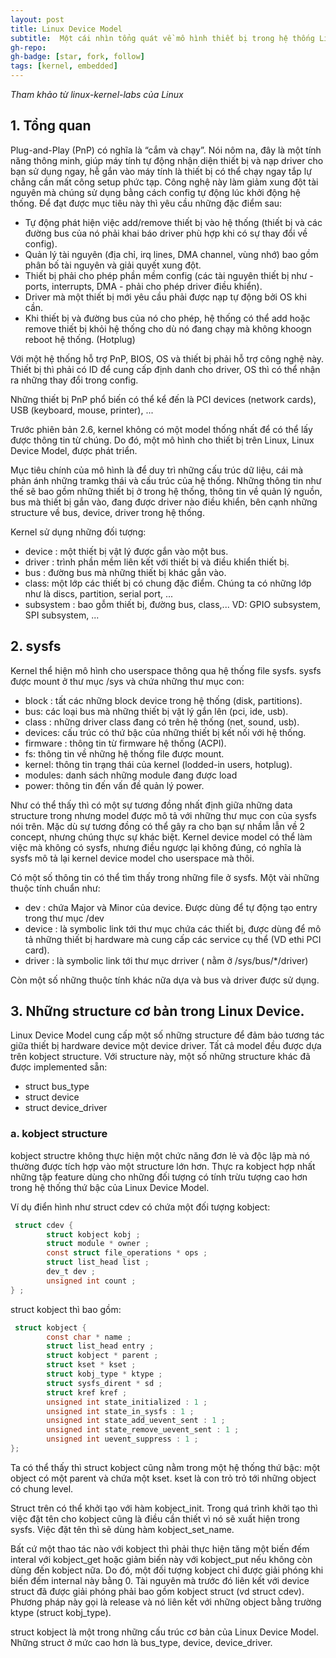```yaml
---
layout: post
title: Linux Device Model
subtitle:  Một cái nhìn tổng quát về mô hình thiết bị trong hệ thống Linux
gh-repo: 
gh-badge: [star, fork, follow]
tags: [kernel, embedded]
---
```


_Tham khảo từ linux-kernel-labs của Linux_


## 1. Tổng quan

Plug-and-Play (PnP) có nghĩa là “cắm và chạy”. Nói nôm na, đây là một tính năng thông minh, giúp máy tính tự động nhận diện thiết bị và nạp driver cho bạn sử dụng ngay, hễ gắn vào máy tính là thiết bị có thể chạy ngay tắp lự chẳng cần mất công setup phức tạp. Công nghệ này làm giảm xung đột tài nguyên mà chúng sử dụng bằng cách config tự động lúc khởi động hệ thống. Để đạt được mục tiêu này thì yêu cầu những đặc điểm sau:
  - Tự động phát hiện việc add/remove thiết bị vào hệ thống (thiết bị và các đường bus của nó phải khai báo driver phù hợp khi có sự thay đổi về config).
  - Quản lý tài nguyên (địa chỉ, irq lines, DMA channel, vùng nhớ) bao gồm phân bố tài nguyên và giải quyết xung đột.
  - Thiết bị phải cho phép phần mềm config (các tài nguyên thiết bị như - ports, interrupts, DMA - phải cho phép driver điều khiển).
  - Driver mà một thiết bị mới yêu cầu phải được nạp tự động bởi OS khi cần.
  - Khi thiết bị và đường bus của nó cho phép, hệ thống có thể add hoặc remove thiết bị khỏi hệ thống cho dù nó đang chạy mà không khoogn reboot hệ thống. (Hotplug)

Với một hệ thống hỗ trợ PnP, BIOS, OS và thiết bị phải hỗ trợ công nghệ này. Thiết bị thì phải có ID để cung cấp định danh cho driver, OS thì có thể nhận ra những thay đổi trong config.

Những thiết bị PnP phổ biến có thể kể đến là PCI devices (network cards), USB (keyboard, mouse, printer), ...

Trước phiên bản 2.6, kernel không có một model thống nhất để có thể lấy được thông tin từ chúng. Do đó, một mô hình cho thiết bị trên Linux, Linux Device Model, được phát triển.

Mục tiêu chính của mô hình là để duy trì những cấu trúc dữ liệu, cái mà phản ánh những tramkg thái
 và cấu trúc của hệ thống. Những thông tin như thế sẽ bao gồm những thiết bị ở trong hệ thống, thông tin về quản lý nguồn, bus mà thiết bị gắn vào, đang được driver nào điều khiển, bên cạnh những structure về bus, device, driver trong hệ thống.

Kernel sử dụng những đối tượng:

  - device : một thiết bị vật lý được gắn vào một bus.
  - driver : trình phần mềm liên kết với thiết bị và điều khiển thiết bị.
  - bus : đường bus mà những thiết bị khác gắn vào.
  - class: một lớp các thiết bị có chung đặc điểm. Chúng ta có những lớp như là discs, partition, serial port, ...
  - subsystem : bao gỗm thiết bị, đường bus, class,... VD: GPIO subsystem, SPI subsystem, ...

## 2. sysfs

Kernel thể hiện mô hình cho userspace thông qua hệ thống file sysfs. sysfs được mount ở thư mục /sys và chứa những thư mục con:

  - block : tất các những block device trong hệ thống (disk, partitions).
  - bus: các loại bus mà những thiết bị vật lý gắn lên (pci, ide, usb).
  - class : những driver class đang có trên hệ thống (net, sound, usb).
  - devices: cấu trúc có thứ bậc của những thiết bị kết nối với hệ thống.
  - firmware : thông tin từ firmware hệ thống (ACPI).
  - fs: thông tin về những hệ thống file được mount.
  - kernel: thông tin trạng thái của kernel (lodded-in users, hotplug).
  - modules: danh sách những module đang được load
  - power: thông tin đến vấn đề quản lý power.

Như có thể thấy thì có một sự tương đồng nhất định giữa những data structure trong nhưng model được mô tả với những thư mục con của sysfs nói trên. Mặc dù sự tương đồng có thể gây ra cho bạn sự nhầm lẫn về 2 concept, nhưng chúng thực sự khác biệt. Kernel device model có thể làm việc mà không có sysfs, nhưng điều ngược lại không đúng, có nghĩa là sysfs mô tả lại kernel device model cho userspace mà thôi.

Có một số  thông tin có thể tìm thấy trong những file ở sysfs. Một vài những thuộc tính chuẩn như:
  - dev : chứa Major và Minor của device. Được dùng để tự động tạo entry trong thư mục /dev
  - device : là symbolic link tới thư mục chứa các thiết bị, được dùng để mô tả những thiết bị hardware mà cung cấp các service cụ thể (VD ethi PCI card).
  - driver : là symbolic link tới thư mục drriver ( nằm ở /sys/bus/*/driver)

Còn một số những thuộc tính khác nữa dựa và bus và driver được sử dụng.

## 3. Những structure cơ bản trong Linux Device.

Linux Device Model cung cấp một số những structure để đảm bảo tương tác giữa thiết bị hardware device một device driver. Tất cả model đều được dựa trên kobject structure. Với structure này, một số những structure khác đã được implemented sẵn:
  - struct bus_type
  - struct device 
  - struct device_driver

### a. kobject structure
  kobject structre không thực hiện một chức năng đơn lẻ và độc lập mà nó thường được tích hợp vào một structure lớn hơn. Thực ra kobject hợp nhất những tập feature dùng cho những đối tượng có tính trừu tượng cao hơn trong hệ thống thứ bậc của Linux Device Model.

Ví dụ điển hình như struct cdev có chứa một đối tượng kobject:

```c
 struct cdev {
        struct kobject kobj ;
        struct module * owner ;
        const struct file_operations * ops ;
        struct list_head list ;
        dev_t dev ;
        unsigned int count ;
} ;
```
struct kobject thì bao gồm:

```c
 struct kobject {
        const char * name ;
        struct list_head entry ;
        struct kobject * parent ;
        struct kset * kset ;
        struct kobj_type * ktype ;
        struct sysfs_dirent * sd ;
        struct kref kref ;
        unsigned int state_initialized : 1 ;
        unsigned int state_in_sysfs : 1 ;
        unsigned int state_add_uevent_sent : 1 ;
        unsigned int state_remove_uevent_sent : 1 ;
        unsigned int uevent_suppress : 1 ;
};
```
Ta có thể thấy thì struct kobject cũng nằm trong một hệ thống thứ bậc: một object có một parent và chứa một kset. kset là con trỏ trỏ tới những object có chung level.

Struct trên có thể khởi tạo với hàm kobject_init. Trong quá trình khởi tạo thì việc đặt tên cho kobject cũng là điều cần thiết vì nó sẽ xuất hiện trong sysfs. Việc đặt tên thì sẽ dùng hàm kobject_set_name.

Bất cứ một thao tác nào với kobject thì phải thực hiện tăng một biến đếm interal với kobject_get hoặc giảm biến này với kobject_put nếu không còn dùng đến kobject nữa. Do đó, một đối tượng kobject chỉ được giải phóng khi biến đếm internal này bằng 0. Tài nguyên mà trước đó liên kết với device struct đã được giải phóng phải bao gồm kobject struct (vd struct cdev). Phương pháp này gọi là release và nó liên kết với những object bằng trường ktype (struct kobj_type).

struct kobject là một trong những cấu trúc cơ bản của Linux Device Model. Những struct ở mức cao hơn là bus_type, device, device_driver. 




